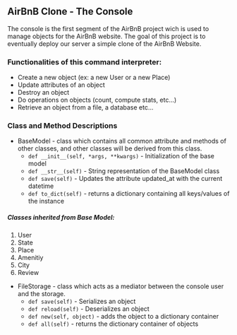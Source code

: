 ## AirBnB Clone - The Console

The console is the first segment of the AirBnB project wich is used to manage objects for the AirBnB website. The goal of this project is to eventually deploy our server a simple clone of the AirBnB Website.

### Functionalities of this command interpreter:
- Create a new object (ex: a new User or a new Place)
- Update attributes of an object
- Destroy an object
- Do operations on objects (count, compute stats, etc...)
- Retrieve an object from a file, a database etc...

### Class and Method Descriptions

+ BaseModel - class which contains all common attribute and methods of other classes, and other classes will be derived from this class.
    + ```def __init__(self, *args, **kwargs)``` - Initialization of the base model
    + ```def __str__(self)``` - String representation of the BaseModel class
    + ```def save(self)``` - Updates the attribute updated_at with the current datetime
	+ ```def to_dict(self)``` - returns a dictionary containing all keys/values of the instance
##### Classes inherited from Base Model:

1. User
2. State
3. Place
4. Amenitiy
5. City
6. Review

+ FileStorage - class which acts as a mediator between the console user and the storage.
    + ```def save(self)``` - Serializes an object
    + ```def reload(self)``` - Deserializes an object
    + ```def new(self, object)``` - adds the object to a dictionary container
    + ```def all(self)``` - returns the dictionary container of objects
